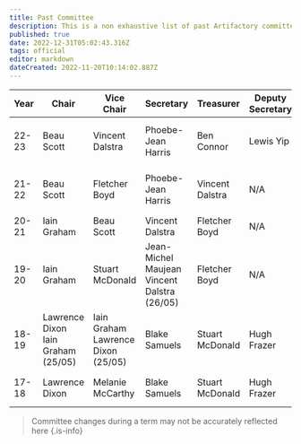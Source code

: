```yaml
---
title: Past Committee
description: This is a non exhaustive list of past Artifactory committees.
published: true
date: 2022-12-31T05:02:43.316Z
tags: official
editor: markdown
dateCreated: 2022-11-20T10:14:02.887Z
---
```


| Year  | Chair | Vice Chair | Secretary | Treasurer | Deputy Secretary | Deputy Treasurer | OCM | OCM | OCM | OCM | OCM | OCM |
| ----- | ----- | ---------- | --------- | --------- | ---------------- | ---------------- | --- | --- | --- | --- | --- | --- |
| 22-23 | Beau Scott  | Vincent Dalstra | Phoebe-Jean Harris | Ben Connor | Lewis Yip | Fletcher Boyd | Johannes Chuah | Joshua Rospondek | Vacant<br>Renae Currie (01/01) | Vacant | N/A | N/A |
| 21-22 | Beau Scott  | Fletcher Boyd   | Phoebe-Jean Harris | Vincent Dalstra | N/A | Ben Connor | Iain Graham | Jason Kongchouy | Jeremiah Finch<br>Vacant (??/??) | Johannes Chuah | Joshua Rospondek | N/A |
| 20-21 | Iain Graham | Beau Scott      | Vincent Dalstra    | Fletcher Boyd   | N/A | N/A | Blake Samuels | Jason Kongchouy | Judith Huang | Lisa McCarthy | Scott Simons	| Steve Hodges |
| 19-20 | Iain Graham | Stuart McDonald | Jean-Michel Maujean<br>Vincent Dalstra (26/05) | Fletcher Boyd   | N/A | N/A | Hugh Fraser | Lauren Amos | Melanie McCarthy | Scott Simons | Steve Hodges | Vincent Dalstra<br>Jean-Michel Maujean (26/05) |
| 18-19 | Lawrence Dixon<br>Iain Graham (25/05) | Iain Graham<br>Lawrence Dixon (25/05) | Blake Samuels | Stuart McDonald | Hugh Frazer | Melanie McCarthy<br>Fletcher Boyd (25/05) | Fletcher Boyd<br>Melanie McCarthy (25/05) | Lauren Amos | Scott Simons | Steve Hodges | N/A | N/A |
| 17-18 | Lawrence Dixon | Melanie McCarthy | Blake Samuels | Stuart McDonald | Hugh Frazer | Tim Gilchrist | James Felix Sim | Jean-Michel Maujean | Steve Hodges | Tanner Perham | N/A | N/A |

> Committee changes during a term may not be accurately reflected here
{.is-info}

